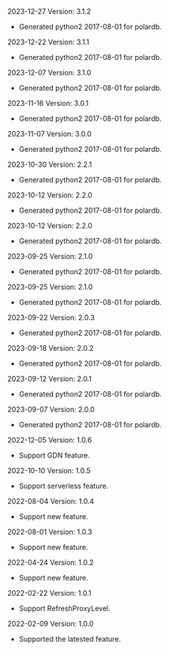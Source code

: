 2023-12-27 Version: 3.1.2
- Generated python2 2017-08-01 for polardb.

2023-12-22 Version: 3.1.1
- Generated python2 2017-08-01 for polardb.

2023-12-07 Version: 3.1.0
- Generated python2 2017-08-01 for polardb.

2023-11-16 Version: 3.0.1
- Generated python2 2017-08-01 for polardb.

2023-11-07 Version: 3.0.0
- Generated python2 2017-08-01 for polardb.

2023-10-30 Version: 2.2.1
- Generated python2 2017-08-01 for polardb.

2023-10-12 Version: 2.2.0
- Generated python2 2017-08-01 for polardb.

2023-10-12 Version: 2.2.0
- Generated python2 2017-08-01 for polardb.

2023-09-25 Version: 2.1.0
- Generated python2 2017-08-01 for polardb.

2023-09-25 Version: 2.1.0
- Generated python2 2017-08-01 for polardb.

2023-09-22 Version: 2.0.3
- Generated python2 2017-08-01 for polardb.

2023-09-18 Version: 2.0.2
- Generated python2 2017-08-01 for polardb.

2023-09-12 Version: 2.0.1
- Generated python2 2017-08-01 for polardb.

2023-09-07 Version: 2.0.0
- Generated python2 2017-08-01 for polardb.

2022-12-05 Version: 1.0.6
- Support GDN feature.

2022-10-10 Version: 1.0.5
- Support serverless feature.

2022-08-04 Version: 1.0.4
- Support new feature.

2022-08-01 Version: 1.0.3
- Support new feature.

2022-04-24 Version: 1.0.2
- Support new feature.

2022-02-22 Version: 1.0.1
 - Support RefreshProxyLevel.

2022-02-09 Version: 1.0.0
- Supported the latested feature.


